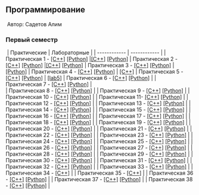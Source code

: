 ## Программирование
​
Автор: Садетов Алим
​
### Первый семестр
​
| Практические | Лабораторные |
| ------------ | ------------ |
| Практическая 1 - [[C++]](https://github.com/alimsadetov/Programming/tree/master/Practice/01/c%2B%2B/) [[Python]](https://github.com/alimsadetov/Programming/tree/master/Practice/01/python/) |[[C++]](https://github.com/alimsadetov/Programming/tree/master/Lab/01/c%2B%2B/) [[Python]](https://github.com/alimsadetov/Programming/tree/master/Lab/01/python/) 
| Практическая 2 - [[C++]](https://github.com/alimsadetov/Programming/tree/master/Practice/02/c%2B%2B/) [[Python]](https://github.com/alimsadetov/Programming/tree/master/Practice/02/python/) |[[C++]](https://github.com/alimsadetov/Programming/tree/master/Lab/02/C%2B%2B) [[Python]](https://github.com/alimsadetov/Programming/tree/master/Lab/02/Python) 
| Практическая 3 - [[C++]](https://github.com/alimsadetov/Programming/tree/master/Practice/03/c%2B%2B/) [[Python]](https://github.com/alimsadetov/Programming/tree/master/Practice/03/python/) |[[Python]](https://github.com/alimsadetov/Programming/tree/master/Lab/03)
| Практическая 4 - [[C++]](https://github.com/alimsadetov/Programming/tree/master/Practice/04/c%2B%2B/) [[Python]](https://github.com/alimsadetov/Programming/tree/master/Practice/04/python/) | [[C++]](https://github.com/alimsadetov/Programming/tree/master/Lab/04/c%2B%2B)
| Практическая 5 - [[C++]](https://github.com/alimsadetov/Programming/tree/master/Practice/05/c%2B%2B/) [[Python]](https://github.com/alimsadetov/Programming/tree/master/Practice/05/python/) | [[lab5]](https://github.com/alimsadetov/Programming/tree/master/Lab/05)
| Практическая 6 - [[C++]](https://github.com/alimsadetov/Programming/tree/master/Practice/06/c%2B%2B/) [[Python]](https://github.com/alimsadetov/Programming/tree/master/Practice/06/python/) | 
| Практическая 7 - [[C++]](https://github.com/alimsadetov/Programming/tree/master/Practice/07/c%2B%2B/) [[Python]](https://github.com/alimsadetov/Programming/tree/master/Practice/07/python/) |  
| Практическая 8 - [[C++]](https://github.com/alimsadetov/Programming/tree/master/Practice/08/c%2B%2B/) [[Python]](https://github.com/alimsadetov/Programming/tree/master/Practice/08/python/) | 
| Практическая 9 - [[C++]](https://github.com/alimsadetov/Programming/tree/master/Practice/09/c%2B%2B/) [[Python]](https://github.com/alimsadetov/Programming/tree/master/Practice/09/python/) | 
| Практическая 10 - [[C++]](https://github.com/alimsadetov/Programming/tree/master/Practice/10/c%2B%2B/) [[Python]](https://github.com/alimsadetov/Programming/tree/master/Practice/10/python/) | 
| Практическая 11- [[C++]](https://github.com/alimsadetov/Programming/tree/master/Practice/11/c%2B%2B/) [[Python]](https://github.com/alimsadetov/Programming/tree/master/Practice/11/python/) | 
| Практическая 12 - [[C++]](https://github.com/alimsadetov/Programming/tree/master/Practice/12/c%2B%2B/) [[Python]](https://github.com/alimsadetov/Programming/tree/master/Practice/12/python/) | 
| Практическая 13 - [[C++]](https://github.com/alimsadetov/Programming/tree/master/Practice/13/c%2B%2B/) [[Python]](https://github.com/alimsadetov/Programming/tree/master/Practice/13/python/) | 
| Практическая 14 - [[C++]](https://github.com/alimsadetov/Programming/tree/master/Practice/14/c%2B%2B/) [[Python]](https://github.com/alimsadetov/Programming/tree/master/Practice/14/python/) | 
| Практическая 15 - [[C++]](https://github.com/alimsadetov/Programming/tree/master/Practice/15/c%2B%2B/) [[Python]](https://github.com/alimsadetov/Programming/tree/master/Practice/15/python/) |
| Практическая 16 - [[C++]](https://github.com/alimsadetov/Programming/tree/master/Practice/16/c%2B%2B/) [[Python]](https://github.com/alimsadetov/Programming/tree/master/Practice/16/python/) |
| Практическая 17 - [[C++]](https://github.com/alimsadetov/Programming/tree/master/Practice/17/c%2B%2B/) [[Python]](https://github.com/alimsadetov/Programming/tree/master/Practice/17/python/) |
| Практическая 18 - [[C++]](https://github.com/alimsadetov/Programming/tree/master/Practice/18/c%2B%2B/) [[Python]](https://github.com/alimsadetov/Programming/tree/master/Practice/18/python/) |
| Практическая 19 - [[C++]](https://github.com/alimsadetov/Programming/tree/master/Practice/19/c%2B%2B/) [[Python]](https://github.com/alimsadetov/Programming/tree/master/Practice/19/python/) |
| Практическая 20 - [[C++]](https://github.com/alimsadetov/Programming/tree/master/Practice/20/c%2B%2B/) [[Python]](https://github.com/alimsadetov/Programming/tree/master/Practice/20/python/) |
| Практическая 21 - [[C++]](https://github.com/alimsadetov/Programming/tree/master/Practice/21/c%2B%2B/) [[Python]](https://github.com/alimsadetov/Programming/tree/master/Practice/21/python/) |
| Практическая 22 - [[C++]](https://github.com/alimsadetov/Programming/tree/master/Practice/22/c%2B%2B/) [[Python]](https://github.com/alimsadetov/Programming/tree/master/Practice/22/python/) |
| Практическая 23 - [[C++]](https://github.com/alimsadetov/Programming/tree/master/Practice/23/c%2B%2B/) [[Python]](https://github.com/alimsadetov/Programming/tree/master/Practice/23/python/) |
| Практическая 24 - [[C++]](https://github.com/alimsadetov/Programming/tree/master/Practice/24/c%2B%2B/) [[Python]](https://github.com/alimsadetov/Programming/tree/master/Practice/24/python/) |
| Практическая 25 - [[C++]](https://github.com/alimsadetov/Programming/tree/master/Practice/25/c%2B%2B/) [[Python]](https://github.com/alimsadetov/Programming/tree/master/Practice/25/python/) |
| Практическая 26 - [[C++]](https://github.com/alimsadetov/Programming/tree/master/Practice/26/c%2B%2B/) [[Python]](https://github.com/alimsadetov/Programming/tree/master/Practice/26/python/) |
| Практическая 27 - [[C++]](https://github.com/alimsadetov/Programming/tree/master/Practice/27/c%2B%2B/) [[Python]](https://github.com/alimsadetov/Programming/tree/master/Practice/27/python/) |
| Практическая 28 - [[C++]](https://github.com/alimsadetov/Programming/tree/master/Practice/28/c%2B%2B/) [[Python]](https://github.com/alimsadetov/Programming/tree/master/Practice/28/python/) |
| Практическая 29 - [[C++]](https://github.com/alimsadetov/Programming/tree/master/Practice/29/c%2B%2B/) [[Python]](https://github.com/alimsadetov/Programming/tree/master/Practice/29/python/) |
| Практическая 30 - [[C++]](https://github.com/alimsadetov/Programming/tree/master/Practice/30/c%2B%2B/) [[Python]](https://github.com/alimsadetov/Programming/tree/master/Practice/30/python/) |
| Практическая 31 - [[C++]](https://github.com/alimsadetov/Programming/tree/master/Practice/31/c%2B%2B/) [[Python]](https://github.com/alimsadetov/Programming/tree/master/Practice/31/python/) |
| Практическая 32 - [[C++]](https://github.com/alimsadetov/Programming/tree/master/Practice/32/c%2B%2B/) [[Python]](https://github.com/alimsadetov/Programming/tree/master/Practice/32/python/) |
| Практическая 33 - [[C++]](https://github.com/alimsadetov/Programming/tree/master/Practice/33/c%2B%2B/) [[Python]](https://github.com/alimsadetov/Programming/tree/master/Practice/33/python/) |
| Практическая 34 - [[C++]](https://github.com/alimsadetov/Programming/tree/master/Practice/34/c%2B%2B/) |
| Практическая 35 - [[C++]](https://github.com/alimsadetov/Programming/tree/master/Practice/35/c%2B%2B/) |
| Практическая 36 - [[C++]](https://github.com/alimsadetov/Programming/tree/master/Practice/36/c%2B%2B/) [[Python]](https://github.com/alimsadetov/Programming/tree/master/Practice/36/Python/) |
| Практическая 37 - [[C++]](https://github.com/alimsadetov/Programming/tree/master/Practice/37/c%2B%2B/) [[Python]](https://github.com/alimsadetov/Programming/tree/master/Practice/37/Python/) |
| Практическая 38 - [[C++]](https://github.com/alimsadetov/Programming/tree/master/Practice/38/c%2B%2B/) [[Python]](https://github.com/alimsadetov/Programming/tree/master/Practice/38/Python/) |
